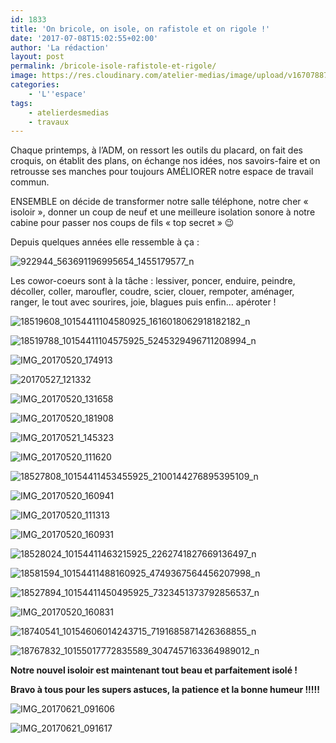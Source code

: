 ```yaml
---
id: 1833
title: 'On bricole, on isole, on rafistole et on rigole !'
date: '2017-07-08T15:02:55+02:00'
author: 'La rédaction'
layout: post
permalink: /bricole-isole-rafistole-et-rigole/
image: https://res.cloudinary.com/atelier-medias/image/upload/v1670788716/blog/kuo9z69pz5pp5gjz61fq.jpg
categories:
    - 'L''espace'
tags:
    - atelierdesmedias
    - travaux
---
```


Chaque printemps, à l’ADM, on ressort les outils du placard, on fait des croquis, on établit des plans, on échange nos idées, nos savoirs-faire et on retrousse ses manches pour toujours AMÉLIORER notre espace de travail commun.

ENSEMBLE on décide de transformer notre salle téléphone, notre cher « isoloir », donner un coup de neuf et une meilleure isolation sonore à notre cabine pour passer nos coups de fils « top secret » 😉

Depuis quelques années elle ressemble à ça :

![922944_563691196995654_1455179577_n](https://res.cloudinary.com/atelier-medias/image/upload/v1670788717/blog/smyf6s78adjusgsmxd3u.jpg)

Les cowor-coeurs sont à la tâche : lessiver, poncer, enduire, peindre, décoller, coller, maroufler, coudre, scier, clouer, rempoter, aménager, ranger, le tout avec sourires, joie, blagues puis enfin… apéroter !

![18519608_10154411104580925_1616018062918182182_n](https://res.cloudinary.com/atelier-medias/image/upload/v1670788719/blog/b1wiuggpkni6drm5veon.jpg)

![18519788_10154411104575925_5245329496711208994_n](https://res.cloudinary.com/atelier-medias/image/upload/v1670791256/blog/qdgo0mgti5eetgycvwsg.jpg)

![IMG_20170520_174913](https://res.cloudinary.com/atelier-medias/image/upload/v1670791436/blog/xv1663us6gxtr6jngfka.jpg)

![20170527_121332](https://res.cloudinary.com/atelier-medias/image/upload/v1670791571/blog/igyllfl1napqj1t2bqwr.jpg)

![IMG_20170520_131658](https://res.cloudinary.com/atelier-medias/image/upload/v1670791943/blog/xsfgpmiccw8xsa25c8ok.jpg)

![IMG_20170520_181908](https://res.cloudinary.com/atelier-medias/image/upload/v1670792077/blog/vjbjnz5ilfmedo2h1lln.jpg)

![IMG_20170521_145323](https://res.cloudinary.com/atelier-medias/image/upload/v1670792079/blog/aognxxkdz8yvmpkfcu9f.jpg)

![IMG_20170520_111620](https://res.cloudinary.com/atelier-medias/image/upload/v1670792081/blog/r9gljwfirxae4hpgqlod.jpg)

![18527808_10154411453455925_2100144276895395109_n](https://res.cloudinary.com/atelier-medias/image/upload/v1670788720/blog/od3stpkz0q6lourx7jkc.jpg)

![IMG_20170520_160941](https://res.cloudinary.com/atelier-medias/image/upload/v1670788722/blog/rneevydss5rd6lypnx7g.jpg)

![IMG_20170520_111313](https://res.cloudinary.com/atelier-medias/image/upload/v1670791258/blog/ad7gvb09w1rsnjtp7zbl.jpg)

![IMG_20170520_160931](https://res.cloudinary.com/atelier-medias/image/upload/v1670791438/blog/cbgusvenyehzyhrzweds.jpg)

![18528024_10154411463215925_2262741827669136497_n](https://res.cloudinary.com/atelier-medias/image/upload/v1670791573/blog/a0ukiyibeurs7icbbzdw.jpg)

![18581594_10154411488160925_4749367564456207998_n](https://res.cloudinary.com/atelier-medias/image/upload/v1670791944/blog/zzws8hgb6iflktqcghcz.jpg)

![18527894_10154411450495925_7323451373792856537_n](https://res.cloudinary.com/atelier-medias/image/upload/v1670788723/blog/zuwi37cdxh80rumm9x56.jpg)

![IMG_20170520_160831](https://res.cloudinary.com/atelier-medias/image/upload/v1670791260/blog/uwiifcxl5m7ocym4rqeo.jpg)

![18740541_10154606014243715_7191685871426368855_n](https://res.cloudinary.com/atelier-medias/image/upload/v1670788725/blog/qtyhcrp1otxstgcv1s7c.jpg)

![18767832_10155017772835589_3047457163364989012_n](https://res.cloudinary.com/atelier-medias/image/upload/v1670791261/blog/z0jyzlxdno2fyxvacht4.jpg)

**Notre nouvel isoloir est maintenant tout beau et parfaitement isolé !**

**Bravo à tous pour les supers astuces, la patience et la bonne humeur !!!!!**

![IMG_20170621_091606](https://res.cloudinary.com/atelier-medias/image/upload/v1670788726/blog/kkq0oce8nj0nj05khwrb.jpg)

![IMG_20170621_091617](https://res.cloudinary.com/atelier-medias/image/upload/v1670788728/blog/bphqzxkbaa7sv5jzygaw.jpg)

